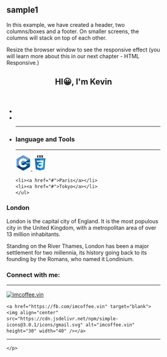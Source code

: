<!DOCTYPE html>
<html lang="en">
<head>
<title>CSS Template</title>
<meta charset="utf-8">
<meta name="viewport" content="width=device-width, initial-scale=1">
<style>
* {
  box-sizing: border-box;
}

body {
  font-family: Arial, Helvetica, sans-serif;
}

/* Style the header */
header {
  background-color: rgb(12, 134, 143);
  padding: 30px;
  text-align: center;
  font-size: 30px;
  color : white;
}

/* Create two columns/boxes that floats next to each other */
nav {
  float: left;
  width: 30%;
  height: 300px; 
  background: #775e5e;
  padding: 20px;
}

/* Style the list inside the menu */
nav ul {
  list-style-type: none;
  padding: 0;
}

article {
  float: left;
  padding: 20px;
  width: 70%;
  background-color: #bd9595;
  height: 300px;
}

/* Clear floats after the columns */
section::after {
  content: "";
  display: table;
  clear: both;
}

/* Style the footer */
footer {
  background-color: #777;
  padding: 10px;
  text-align: center;
  color: white;
}

/* Responsive layout - makes the two columns/boxes stack on top of each other instead of next to each other, on small screens */
@media (max-width: 600px) {
  nav, article {
    width: 100%;
    height: auto;
  }
}
</style>
</head>
<body>

<h2> sample1</h2>
<p>In this example, we have created a header, two columns/boxes and a footer. On smaller screens, the columns will stack on top of each other.</p>
<p>Resize the browser window to see the responsive effect (you will learn more about this in our next chapter - HTML Responsive.)</p>

<header>
  <h2>HI😀, I'm Kevin</h2>
</header>

<section>
  <nav>
    <ul>
    <li></li>
    <li></li>
    <hr>
    <li><h3>language and Tools</h3></li>
    <hr>
    <a href="https://www.w3schools.com/cpp" target="_blank">
        <img src="https://raw.githubusercontent.com/devicons/devicon/master/icons/cplusplus/cplusplus-original.svg" alt="cplusplus" width="40" height="40">
    <a href="https://www.w3schools.com/css/" target="_blank"></a>    </li>
        <img src="https://raw.githubusercontent.com/devicons/devicon/master/icons/css3/css3-original-wordmark.svg" alt="css3" width="40" height="40"> </a>


    <li><a href="#">Paris</a></li>
    <li><a href="#">Tokyo</a></li>
    </ul>
  </nav>
  
  <article>
    <h1>London</h1>
    <p>London is the capital city of England. It is the most populous city in the  United Kingdom, with a metropolitan area of over 13 million inhabitants.</p>
    <p>Standing on the River Thames, London has been a major settlement for two millennia, its history going back to its founding by the Romans, who named it Londinium.</p>
  </article>
</section>

<footer>
  <h3 align="left">Connect with me:</h3><hr>
    <p align="left">
    <a href="https://fb.com/imcoffee.vin" target="blank"><img align="center" src="https://cdn.jsdelivr.net/npm/simple-icons@3.0.1/icons/facebook.svg" alt="imcoffee.vin" height="30" width="40" /></a>
    
    <a href="https://fb.com/imcoffee.vin" target="blank"><img align="center" src="https://cdn.jsdelivr.net/npm/simple-icons@3.0.1/icons/gmail.svg" alt="imcoffee.vin" height="30" width="40" /></a>
<hr>

    </p>
</footer>

</body>
</html>
